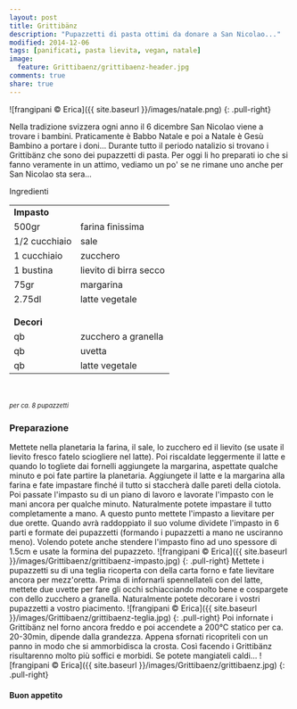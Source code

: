```yaml
---
layout: post
title: Grittibänz
description: "Pupazzetti di pasta ottimi da donare a San Nicolao..."
modified: 2014-12-06
tags: [panificati, pasta lievita, vegan, natale]
image:
  feature: Grittibaenz/grittibaenz-header.jpg
comments: true
share: true
---
```


![frangipani © Erica]({{ site.baseurl }}/images/natale.png)
{: .pull-right}

Nella tradizione svizzera ogni anno il 6 dicembre San Nicolao viene a trovare i bambini. Praticamente è Babbo Natale e poi a Natale è Gesù Bambino a portare i doni... Durante tutto il periodo natalizio si trovano i Grittibänz che sono dei pupazzetti di pasta. Per oggi li ho preparati io che si fanno veramente in un attimo, vediamo un po' se ne rimane uno anche per San Nicolao sta sera...


<div class="ingredients">
  <div class="ingredients-title">Ingredienti</div>
  <table>
    <tbody>
      <tr>
        <td colspan="2"><b>Impasto</b></td>
      </tr>
      <tr>
        <td>500gr</td>
        <td>farina finissima</td>
      </tr>
      <tr>
        <td>1/2 cucchiaio</td>
        <td>sale</td>
      </tr>
      <tr>
        <td>1 cucchiaio</td>
        <td>zucchero</td>
      </tr>
      <tr>
        <td>1 bustina</td>
        <td>lievito di birra secco</td>
      </tr>
      <tr>
        <td>75gr</td>
        <td>margarina</td>
      </tr>
      <tr>
        <td>2.75dl</td>
        <td>latte vegetale</td>
      </tr>
      <tr style="height: 15px;"></tr>
      <tr>          
        <td colspan="2"><b>Decori</b></td>
      </tr>      
      <tr>
        <td>qb</td>
        <td>zucchero a granella</td>
      </tr>
      <tr>
        <td>qb</td>
        <td>uvetta</td>
      </tr>
      <tr>
        <td>qb</td>
        <td>latte vegetale</td>      
      </tr>
    </tbody>
  </table>
  <br></br>
  <i class="pull-right" style="font-size: 80%;">per ca. 8 pupazzetti</i>
</div>


<h3>
  <font color="grey">
    <i class="icon-cogs"></i>
  </font> Preparazione
</h3>

Mettete nella planetaria la farina, il sale, lo zucchero ed il lievito (se usate il lievito fresco fatelo sciogliere nel latte). Poi riscaldate leggermente il latte e quando lo togliete dai fornelli aggiungete la margarina, aspettate qualche minuto e poi fate partire la planetaria. Aggiungete il latte e la margarina alla farina e fate impastare finché il tutto si staccherà dalle pareti della ciotola. Poi passate l'impasto su di un piano di lavoro e lavorate l'impasto con le mani ancora per qualche minuto. Naturalmente potete impastare il tutto completamente a mano. A questo punto mettete l'impasto a lievitare per due orette. Quando avrà raddoppiato il suo volume dividete l'impasto in 6 parti e formate dei pupazzetti (formando i pupazzetti a mano ne usciranno meno). Volendo potete anche stendere l'impasto fino ad uno spessore di 1.5cm e usate la formina del pupazzeto.
![frangipani © Erica]({{ site.baseurl }}/images/Grittibaenz/grittibaenz-impasto.jpg)
{: .pull-right}
Mettete i pupazzetti su di una teglia ricoperta con della carta forno e fate lievitare ancora per mezz'oretta. Prima di infornarli spennellateli con del latte, mettete due uvette per fare gli occhi schiacciando molto bene e cospargete con dello zucchero a granella. Naturalmente potete decorare i vostri pupazzetti a vostro piacimento.
![frangipani © Erica]({{ site.baseurl }}/images/Grittibaenz/grittibaenz-teglia.jpg)
{: .pull-right}
Poi infornate i Grittibänz nel forno ancora freddo e poi accendete a 200°C statico per ca. 20-30min, dipende dalla grandezza. Appena sfornati ricopriteli con un panno in modo che si ammorbidisca la crosta. Così facendo i Grittibänz risultarenno molto più soffici e morbidi. Se potete mangiateli caldi...
![frangipani © Erica]({{ site.baseurl }}/images/Grittibaenz/grittibaenz.jpg)
{: .pull-right}

<h4>Buon appetito
  <font color="red">
    <i class="icon-smile"></i>
  </font>
</h4>

